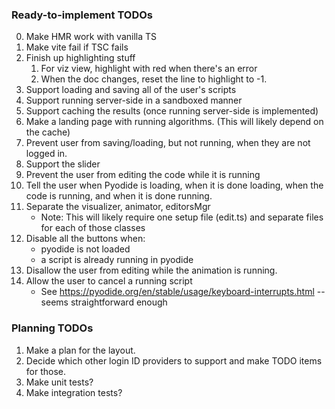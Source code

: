 ### Ready-to-implement TODOs

0. Make HMR work with vanilla TS
0. Make vite fail if TSC fails
1. Finish up highlighting stuff
    1. For viz view, highlight with red when there's an error
    2. When the doc changes, reset the line to highlight to -1.
2. Support loading and saving all of the user's scripts
4. Support running server-side in a sandboxed manner
5. Support caching the results (once running server-side is implemented)
6. Make a landing page with running algorithms.  (This will likely depend on the cache)
7. Prevent user from saving/loading, but not running, when they are not logged in.
8. Support the slider
9. Prevent the user from editing the code while it is running
10. Tell the user when Pyodide is loading, when it is done loading, when the code is running, and when it is done running.
11. Separate the visualizer, animator, editorsMgr
    * Note: This will likely require one setup file (edit.ts) and separate files for each of those classes
12. Disable all the buttons when:
    * pyodide is not loaded
    * a script is already running in pyodide
13. Disallow the user from editing while the animation is running.
14. Allow the user to cancel a running script
    * See https://pyodide.org/en/stable/usage/keyboard-interrupts.html -- seems straightforward enough

### Planning TODOs
1. Make a plan for the layout.
2. Decide which other login ID providers to support and make TODO items for those.
3. Make unit tests?
4. Make integration tests?

